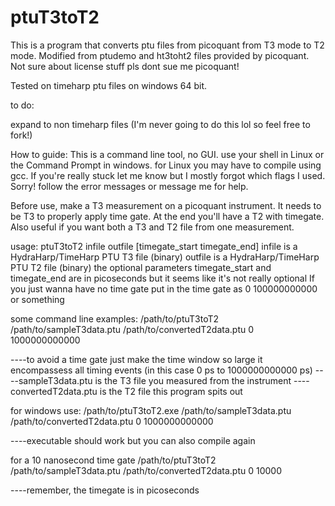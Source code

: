 # ptuT3toT2
This is a program that converts ptu files from picoquant from T3 mode to T2 mode. Modified from ptudemo and ht3toht2 files provided by picoquant. Not sure about license stuff pls dont sue me picoquant!

Tested on timeharp ptu files on windows 64 bit.

to do:

expand to non timeharp files (I'm never going to do this lol so feel free to fork!)


How to guide:
This is a command line tool, no GUI. use your shell in Linux or the Command Prompt in windows.
for Linux you may have to compile using gcc. If you're really stuck let me know but I mostly forgot which flags I used. Sorry! follow the error messages or message me for help.

Before use, make a T3 measurement on a picoquant instrument. It needs to be T3 to properly apply time gate. At the end you'll have a T2 with timegate. Also useful if you want both a T3 and T2 file from one measurement.

usage: ptuT3toT2 infile outfile [timegate_start timegate_end]
infile is a HydraHarp/TimeHarp PTU T3 file (binary)
outfile is a HydraHarp/TimeHarp PTU T2 file (binary)
the optional parameters timegate_start and timegate_end are in picoseconds but it seems like it's not really optional
If you just wanna have no time gate put in the time gate as 0 100000000000 or something

some command line examples:
  /path/to/ptuT3toT2 /path/to/sampleT3data.ptu /path/to/convertedT2data.ptu 0 1000000000000
  
  ----to avoid a time gate just make the time window so large it encompassess all timing events (in this case 0 ps to 1000000000000 ps)
  ----sampleT3data.ptu is the T3 file you measured from the instrument
  ----convertedT2data.ptu is the T2 file this program spits out
  
  for windows use:
  /path/to/ptuT3toT2.exe /path/to/sampleT3data.ptu /path/to/convertedT2data.ptu 0 1000000000000
  
  ----executable should work but you can also compile again
  
  for a 10 nanosecond time gate
  /path/to/ptuT3toT2 /path/to/sampleT3data.ptu /path/to/convertedT2data.ptu 0 10000
  
  ----remember, the timegate is in picoseconds
